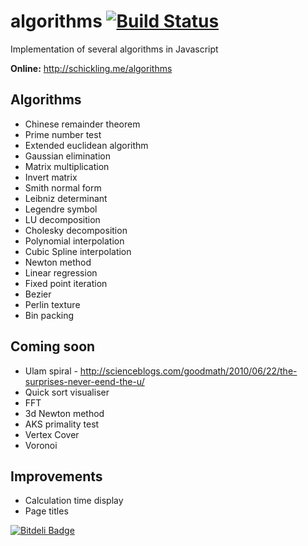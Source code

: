 algorithms [![Build Status](https://travis-ci.org/schickling/algorithms.png?branch=master)](https://travis-ci.org/schickling/algorithms)
==========

Implementation of several algorithms in Javascript


__Online:__ http://schickling.me/algorithms

## Algorithms
* Chinese remainder theorem
* Prime number test
* Extended euclidean algorithm
* Gaussian elimination
* Matrix multiplication
* Invert matrix
* Smith normal form
* Leibniz determinant
* Legendre symbol
* LU decomposition
* Cholesky decomposition
* Polynomial interpolation
* Cubic Spline interpolation
* Newton method
* Linear regression
* Fixed point iteration
* Bezier
* Perlin texture
* Bin packing

## Coming soon
* Ulam spiral - http://scienceblogs.com/goodmath/2010/06/22/the-surprises-never-eend-the-u/
* Quick sort visualiser
* FFT
* 3d Newton method
* AKS primality test
* Vertex Cover
* Voronoi

## Improvements
* Calculation time display
* Page titles


[![Bitdeli Badge](https://d2weczhvl823v0.cloudfront.net/schickling/algorithms/trend.png)](https://bitdeli.com/free "Bitdeli Badge")

